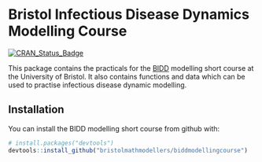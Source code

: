 
<!-- README.md is generated from README.Rmd. Please edit that file -->
Bristol Infectious Disease Dynamics Modelling Course
====================================================

[![CRAN\_Status\_Badge](http://www.r-pkg.org/badges/version/biddmodellingcourse)](https://cran.r-project.org/package=biddmodellingcourse)

This package contains the practicals for the [BIDD](http://www.bristol.ac.uk/social-community-medicine/research/groups/bidd/) modelling short course at the University of Bristol. It also contains functions and data which can be used to practise infectious disease dynamic modelling.

Installation
------------

You can install the BIDD modelling short course from github with:

``` r
# install.packages("devtools")
devtools::install_github("bristolmathmodellers/biddmodellingcourse")
```
